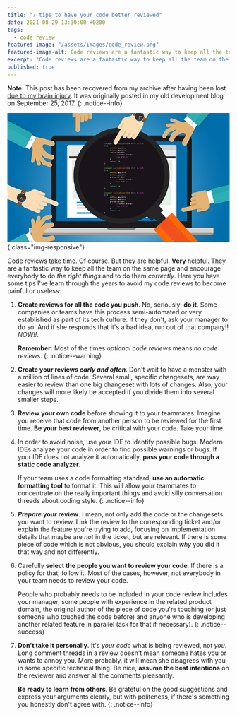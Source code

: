 ```yaml
---
title: "7 tips to have your code better reviewed"
date: 2021-08-29 13:30:00 +0200
tags:
  - code review
featured-image: "/assets/images/code_review.png"
featured-image-alt: Code reviews are a fantastic way to keep all the team on the same page
excerpt: "Code reviews are a fantastic way to keep all the team on the same page and encourage everybody to follow best coding practices. Here you have tips to avoid your code reviews to become painful or useless."
published: true
---
```


**Note:** This post has been recovered from my archive after having been lost [due to my brain injury](/abi/about-me/hello-and-welcome/). It was originally posted in my old development blog on September 25, 2017.
{: .notice--info}

![code-review](/assets/images/posts/code_review.png){:class="img-responsive"}

Code reviews take time. Of course. But they are helpful. **Very** helpful. They are a fantastic way to keep all the team on the same page and encourage everybody to do _the right things_ and to do them _correctly_. Here you have some tips I've learn through the years to avoid my code reviews to become painful or useless:

1. **Create reviews for all the code you push**. No, seriously: **do it**. Some companies or teams have this process semi-automated or very established as part of its tech culture. If they don't, ask your manager to do so. And if she responds that it's a bad idea, run out of that company!! _NOW!!_.

    **Remember:** Most of the times _optional code reviews_ means _no code reviews_.
    {: .notice--warning}

2. **Create your reviews _early and often_**. Don't wait to have a monster with a million of lines of code. Several small, specific changesets, are way easier to review than one big changeset with lots of changes. Also, your changes will more likely be accepted if you divide them into several smaller steps.

3. **Review your own code** before showing it to your teammates. Imagine you receive that code from another person to be reviewed for the first time. **Be your best reviewer**, be critical with your code. Take your time.

4. In order to avoid noise, use your IDE to identify possible bugs. Modern IDEs analyze your code in order to find possible warnings or bugs. If your IDE does not analyze it automatically, **pass your code through a static code analyzer**.

	If your team uses a code formatting standard, **use an automatic formatting tool** to format it. This will allow your teammates to concentrate on the really important things and avoid silly conversation threads about coding style.
    {: .notice--info}

5. **_Prepare_ your review**. I mean, not only add the code or the changesets you want to review. Link the review to the corresponding ticket and/or explain the feature you're trying to add, focusing on implementation details that maybe are _not_ in the ticket, but are relevant. If there is some piece of code which is not obvious, you should explain _why_ you did it that way and not differently.

6. Carefully **select the people you want to review your code**. If there is a policy for that, follow it. Most of the cases, however, not everybody in your team needs to review your code.

    People who probably needs to be included in your code review includes your manager, some people with experience in the related product domain, the original author of the piece of code you're touching (or just someone who touched the code before) and anyone who is developing another related feature in parallel (ask for that if necessary).
    {: .notice--success}

7. **Don't take it personally**. It's _your code_ what is being reviewed, not _you_. Long comment threads in a review doesn't mean someone hates you or wants to annoy you. More probably, it will mean she disagrees with you in some specific technical thing. Be nice, **assume the best intentions** on the reviewer and answer all the comments pleasantly.

    **Be ready to learn from others**. Be grateful on the good suggestions and express your arguments clearly, but with politeness, if there's something you honestly don't agree with.
    {: .notice--info}
